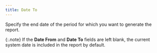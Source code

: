 ```yaml
---
title: Date To
---
```



Specify the end date of the period for which you want to generate the  report.


{:.note}
If the **Date 
 From** and **Date To** fields  are left blank, the current system date is included in the report by default.
